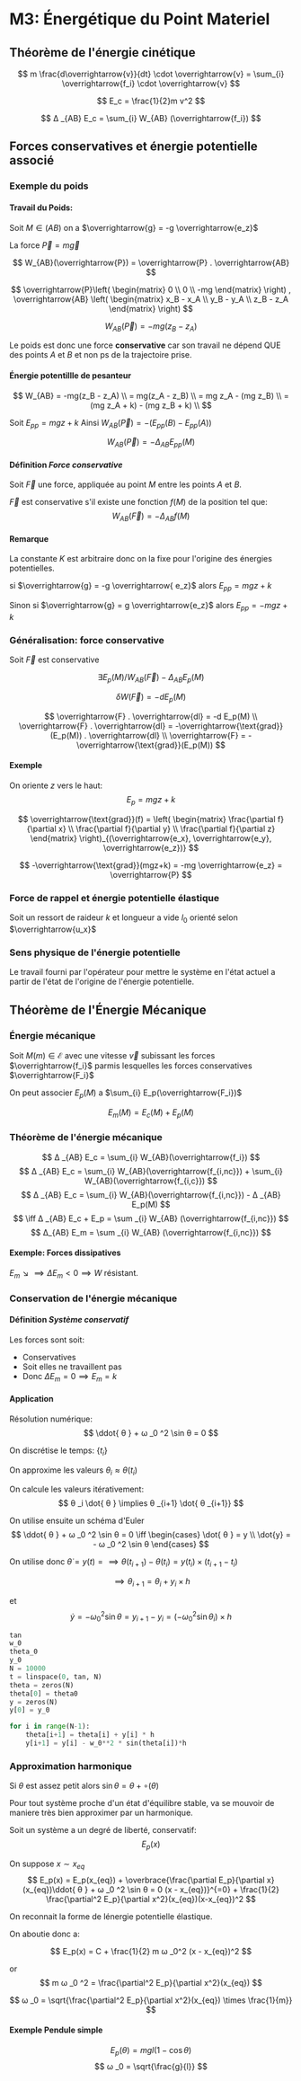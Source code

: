 # M3: Énergétique du Point Materiel

## Théorème de l'énergie cinétique

$$
m \frac{d\overrightarrow{v}}{dt} \cdot \overrightarrow{v} = \sum_{i} \overrightarrow{f_i} \cdot \overrightarrow{v}
$$

$$
E_c = \frac{1}{2}m v^2
$$

$$
Δ _{AB} E_c = \sum_{i} W_{AB} (\overrightarrow{f_i})
$$

## Forces conservatives et énergie potentielle associé

### Exemple du poids

#### Travail du Poids:
Soit $M ∈ (AB)$ on a $\overrightarrow{g} = -g \overrightarrow{e_z}$

La force $\overrightarrow{P} = m\overrightarrow{g}$

$$
W_{AB}(\overrightarrow{P}) = \overrightarrow{P} . \overrightarrow{AB}
$$

$$
\overrightarrow{P}\left(
    \begin{matrix}
    0 \\ 0 \\ -mg
    \end{matrix}
    \right)
    , \overrightarrow{AB} \left(
        \begin{matrix}
        x_B - x_A \\ y_B - y_A \\ z_B - z_A
        \end{matrix}
        \right)
$$

$$
W_{AB}(\overrightarrow{P}) = -mg(z_B  - z_A)
$$

Le poids est donc une force **conservative** car son travail ne dépend QUE des points $A$ et $B$ et non ps de la trajectoire prise.

#### Énergie potentillle de pesanteur
$$
W_{AB} = -mg(z_B - z_A) \\
= mg(z_A - z_B) \\
= mg z_A - (mg z_B) \\
= (mg z_A + k) - (mg z_B + k) \\
$$

Soit $E_{pp} = mgz + k$
Ainsi $W_{AB}(\overrightarrow{P}) = -(E_{pp}(B) - E_{pp}(A))$

$$
W_{AB}(\overrightarrow{P}) = - Δ _{AB} E_{pp}(M)
$$

#### Définition *Force conservative*

Soit $\overrightarrow{F}$ une force, appliquée au point $M$ entre les points $A$ et $B$.

$\overrightarrow{F}$ est conservative s'il existe une fonction $f(M)$  de la position tel que:
$$
W_{AB}(\overrightarrow{F}) = - Δ _{AB} f(M)
$$

#### Remarque

La constante $K$ est arbitraire donc on la fixe pour l'origine des énergies potentielles.

si $\overrightarrow{g} = -g \overrightarrow{ e_z}$ alors $E_{pp} = mgz + k$

Sinon si $\overrightarrow{g} = g \overrightarrow{e_z}$ alors $E_{pp} = -mgz + k$

### Généralisation: force conservative

Soit $\overrightarrow{F}$ est conservative

$$
∃ E_p(M) / W_{AB}(\overrightarrow{F}) - Δ _{AB} E_p(M)
$$

$$
δ W(\overrightarrow{F}) =- d E_p(M)
$$

$$
\overrightarrow{F} . \overrightarrow{dl} = -d E_p(M) \\
\overrightarrow{F} . \overrightarrow{dl} = -\overrightarrow{\text{grad}}(E_p(M)) . \overrightarrow{dl} \\
\overrightarrow{F} =  -\overrightarrow{\text{grad}}(E_p(M))
$$

#### Exemple
On oriente $z$ vers le haut:
$$
E_p = mgz + k
$$ 

$$
\overrightarrow{\text{grad}}(f) = \left(
    \begin{matrix}
    \frac{\partial f}{\partial x} \\ \frac{\partial f}{\partial y} \\ \frac{\partial f}{\partial z}
    \end{matrix}
    \right)_{(\overrightarrow{e_x}, \overrightarrow{e_y}, \overrightarrow{e_z})}
$$

$$
-\overrightarrow{\text{grad}}(mgz+k) = -mg \overrightarrow{e_z} = \overrightarrow{P}
$$

### Force de rappel et énergie potentielle élastique

Soit un ressort de raideur $k$ et longueur a vide $l_0$ orienté selon $\overrightarrow{u_x}$

### Sens physique de l'énergie potentielle

Le travail fourni par l'opérateur pour mettre le système en l'état actuel a partir de l'état de l'origine de l'énergie potentielle.

## Théorème de l'Énergie Mécanique

### Énergie mécanique

Soit $M(m) ∈ \mathcal{E}$ avec une vitesse $\overrightarrow{v}$ subissant les forces $\overrightarrow{f_i}$ parmis lesquelles les forces conservatives $\overrightarrow{F_i}$

On peut associer $E_p(M)$ a $\sum_{i} E_p(\overrightarrow{F_i})$

$$
E_m(M) = E_c(M) + E_p(M)
$$

### Théorème de l'énergie mécanique
$$
Δ _{AB} E_c = \sum_{i} W_{AB}(\overrightarrow{f_i})
$$
$$
Δ _{AB} E_c = \sum_{i} W_{AB}(\overrightarrow{f_{i,nc}}) + \sum_{i} W_{AB}(\overrightarrow{f_{i,c}})
$$
$$
Δ _{AB} E_c = \sum_{i} W_{AB}(\overrightarrow{f_{i,nc}}) - Δ _{AB} E_p(M)
$$
$$
\iff Δ _{AB} E_c + E_p = \sum _{i} W_{AB} (\overrightarrow{f_{i,nc}})
$$
$$
Δ_{AB} E_m = \sum _{i} W_{AB} (\overrightarrow{f_{i,nc}})
$$

#### Exemple: Forces dissipatives

$E_m \searrow \implies Δ E_m < 0 \implies W$ résistant.

### Conservation de l'énergie mécanique

#### Définition *Système conservatif*
Les forces sont soit:
- Conservatives
- Soit elles ne travaillent pas
- Donc $Δ E_m = 0 \implies E_m = k$ 

#### Application




Résolution numérique:
$$
\ddot{ θ } + ω _0 ^2 \sin θ  = 0
$$

On discrétise le temps: $\{t_i\}$

On approxime les valeurs $θ _i \approx \theta (t_i)$

On calcule les valeurs itérativement:
$$
θ _i  \dot{ θ } \implies θ _{i+1} \dot{ θ _{i+1}}
$$

On utilise ensuite un schéma d'Euler
$$
\ddot{ θ } + ω _0 ^2 \sin θ  = 0 \iff \begin{cases}
\dot{ θ } = y \\
\dot{y} = - ω _0 ^2 \sin θ 
\end{cases}
$$

On utilise donc $\dot{ θ } = y(t) =\implies θ (t_{i+1} ) - θ ( t_i) = y(t_i) \times (t_{i+1} - t_i)$

$$
\implies θ _{i+1} = θ _i + y_i \times h
$$

et
$$
\dot{y} = - ω _0 ^2 \sin θ = y_{i+1} - y_i = (- ω _0 ^2 \sin θ _i) \times h
$$

```python
tan
w_0
theta_0
y_0
N = 10000
t = linspace(0, tan, N)
theta = zeros(N)
theta[0] = theta0
y = zeros(N)
y[0] = y_0

for i in range(N-1):
    theta[i+1] = theta[i] + y[i] * h
    y[i+1] = y[i] - w_0**2 * sin(theta[i])*h
```

### Approximation harmonique

Si $θ$ est assez petit alors $\sin θ = θ + \circ ( θ )$

Pour tout système proche d'un état d'équilibre stable, va se mouvoir de maniere très bien approximer par un harmonique.

Soit un système a un degré de liberté, conservatif:
$$
E_p(x)
$$

On suppose $x \sim x_{eq}$
$$
E_p(x) = E_p(x_{eq}) + \overbrace{\frac{\partial E_p}{\partial x}(x_{eq})\ddot{ θ } + ω _0 ^2 \sin θ  = 0
(x - x_{eq})}^{=0} + \frac{1}{2} \frac{\partial^2 E_p}{\partial x^2}(x_{eq})(x-x_{eq})^2
$$

On reconnait la forme de lénergie potentielle élastique.

On aboutie donc a:

$$
E_p(x) = C + \frac{1}{2} m ω _0^2 (x - x_{eq})^2
$$

or
$$
m ω _0 ^2 = \frac{\partial^2 E_p}{\partial x^2}(x_{eq})
$$

$$
ω _0 = \sqrt{\frac{\partial^2 E_p}{\partial x^2}(x_{eq}) \times \frac{1}{m}}
$$


#### Exemple Pendule simple
$$
E_p( θ ) = mg l (1 - \cos θ )
$$
$$
ω _0 = \sqrt{\frac{g}{l}}
$$


